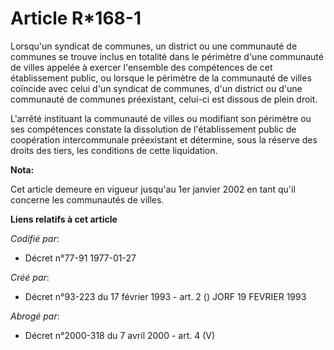 # Article R*168-1

Lorsqu'un syndicat de communes, un district ou une communauté de communes se trouve inclus en totalité dans le périmètre
d'une communauté de villes appelée à exercer l'ensemble des compétences de cet établissement public, ou lorsque le périmètre
de la communauté de villes coïncide avec celui d'un syndicat de communes, d'un district ou d'une communauté de communes
préexistant, celui-ci est dissous de plein droit.

L'arrêté instituant la communauté de villes ou modifiant son périmètre ou ses compétences constate la dissolution de
l'établissement public de coopération intercommunale préexistant et détermine, sous la réserve des droits des tiers, les
conditions de cette liquidation.

**Nota:**

Cet article demeure en vigueur jusqu'au 1er janvier 2002 en tant qu'il concerne les communautés de villes.

**Liens relatifs à cet article**

_Codifié par_:

  - Décret n°77-91 1977-01-27

_Créé par_:

  - Décret n°93-223 du 17 février 1993 - art. 2 () JORF 19 FEVRIER 1993

_Abrogé par_:

  - Décret n°2000-318 du 7 avril 2000 - art. 4 (V)
